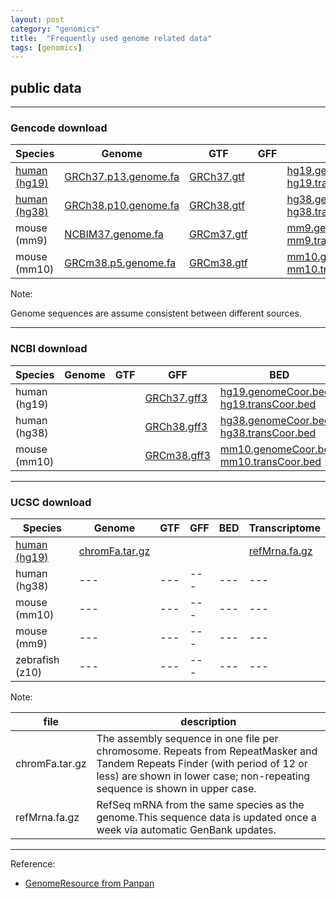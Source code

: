 ```yaml
---
layout: post
category: "genomics"
title:  "Frequently used genome related data"
tags: [genomics]
---
```


## public data

------------------------------------------------------------------------------------------------


### Gencode download

|Species|Genome|GTF|GFF|BED|Transcriptome|
|---|---|---|---|---|---|
|[human (hg19)](https://www.gencodegenes.org/releases/)|[GRCh37.p13.genome.fa](/Share/home/zhangqf/database/GenomeAnnotation/genome/GRCh37.p13.genome.fa)|[GRCh37.gtf](/Share/home/zhangqf/database/GenomeAnnotation/Gencode/GRCh37.gtf)||[hg19.genomeCoor.bed](/Share/home/zhangqf/database/GenomeAnnotation/Gencode/hg19.genomeCoor.bed), [hg19.transCoor.bed](/Share/home/zhangqf/database/GenomeAnnotation/Gencode/hg19.transCoor.bed)|[hg19_transcriptome.fa](/Share/home/zhangqf/database/GenomeAnnotation/Gencode/hg19_transcriptome.fa)|
|[human (hg38)](https://www.gencodegenes.org/releases/)|[GRCh38.p10.genome.fa](/Share/home/zhangqf/database/GenomeAnnotation/genome/GRCh38.p10.genome.fa)|[GRCh38.gtf](/Share/home/zhangqf/database/GenomeAnnotation/Gencode/GRCh38.gtf)||[hg38.genomeCoor.bed](/Share/home/zhangqf/database/GenomeAnnotation/Gencode/hg38.genomeCoor.bed), [hg38.transCoor.bed](/Share/home/zhangqf/database/GenomeAnnotation/Gencode/hg38.transCoor.bed)|[hg38_transcriptome.fa](/Share/home/zhangqf/database/GenomeAnnotation/Gencode/hg38_transcriptome.fa)|
|mouse (mm9)|[NCBIM37.genome.fa](/Share/home/zhangqf/database/GenomeAnnotation/genome/NCBIM37.genome.fa)|[GRCm37.gtf](/Share/home/zhangqf/database/GenomeAnnotation/Gencode/GRCm37.gtf)||[mm9.genomeCoor.bed](/Share/home/zhangqf/database/GenomeAnnotation/Gencode/mm9.genomeCoor.bed), [mm9.transCoor.bed](/Share/home/zhangqf/database/GenomeAnnotation/Gencode/mm9.transCoor.bed)|[mm9_transcriptome.fa](/Share/home/zhangqf/database/GenomeAnnotation/Gencode/mm9_transcriptome.fa)|
|mouse (mm10)|[GRCm38.p5.genome.fa](/Share/home/zhangqf/database/GenomeAnnotation/genome/GRCm38.p5.genome.fa)|[GRCm38.gtf](/Share/home/zhangqf/database/GenomeAnnotation/Gencode/GRCm38.gtf)||[mm10.genomeCoor.bed](/Share/home/zhangqf/database/GenomeAnnotation/Gencode/mm10.genomeCoor.bed), [mm10.transCoor.bed](/Share/home/zhangqf/database/GenomeAnnotation/Gencode/mm10.transCoor.bed)|[mm10_transcriptome.fa](/Share/home/zhangqf/database/GenomeAnnotation/Gencode/mm10_transcriptome.fa)|

Note: 

Genome sequences are assume consistent between different sources.

------------------------------------------------------------------------------------------------


### NCBI download

|Species|Genome|GTF|GFF|BED|Transcriptome|
|---|---|---|---|---|---|
|human (hg19)|[]()|[]()|[GRCh37.gff3](/Share/home/zhangqf/database/GenomeAnnotation/NCBI/GRCh37.gff3)|[hg19.genomeCoor.bed](/Share/home/zhangqf/database/GenomeAnnotation/NCBI/hg19.genomeCoor.bed), [hg19.transCoor.bed](/Share/home/zhangqf/database/GenomeAnnotation/NCBI/hg19.transCoor.bed)|[hg19_transcriptome.fa](/Share/home/zhangqf/database/GenomeAnnotation/NCBI/hg19_transcriptome.fa)|
|human (hg38)|[]()|[]()|[GRCh38.gff3](/Share/home/zhangqf/database/GenomeAnnotation/NCBI/GRCh38.gff3)|[hg38.genomeCoor.bed](/Share/home/zhangqf/database/GenomeAnnotation/NCBI/hg38.genomeCoor.bed), [hg38.transCoor.bed](/Share/home/zhangqf/database/GenomeAnnotation/NCBI/hg38.transCoor.bed)|[hg38_transcriptome.fa](/Share/home/zhangqf/database/GenomeAnnotation/NCBI/hg38_transcriptome.fa)|
|mouse (mm10)|[]()|[]()|[GRCm38.gff3](/Share/home/zhangqf/database/GenomeAnnotation/NCBI/GRCm38.gff3)|[mm10.genomeCoor.bed](/Share/home/zhangqf/database/GenomeAnnotation/NCBI/mm10.genomeCoor.bed), [mm10.transCoor.bed](/Share/home/zhangqf/database/GenomeAnnotation/NCBI/mm10.transCoor.bed)|[mm10_transcriptome.fa](/Share/home/zhangqf/database/GenomeAnnotation/NCBI/mm10_transcriptome.fa)|


------------------------------------------------------------------------------------------------


### UCSC download

|Species|Genome|GTF|GFF|BED|Transcriptome|
|---|---|---|---|---|---|
|[human (hg19)](http://hgdownload.soe.ucsc.edu/goldenPath/hg19/bigZips/)|[chromFa.tar.gz](http://hgdownload.soe.ucsc.edu/goldenPath/hg19/bigZips/chromFa.tar.gz)||||[refMrna.fa.gz](http://hgdownload.soe.ucsc.edu/goldenPath/hg19/bigZips/refMrna.fa.gz)|
|human (hg38)|---|---|---|---|---|
|mouse (mm10)|---|---|---|---|---|
|mouse (mm9)|---|---|---|---|---|
|zebrafish (z10)|---|---|---|---|---|

Note:

|file|description|
|---|---|
|chromFa.tar.gz|The assembly sequence in one file per chromosome. Repeats from RepeatMasker and Tandem Repeats Finder (with period of 12 or less) are shown in lower case; non-repeating sequence is shown in upper case.|
|refMrna.fa.gz|RefSeq mRNA from the same species as the genome.This sequence data is updated once a week via automatic GenBank updates.|


------------------------------------------------------------------------------------------------

Reference:

* [GenomeResource from Panpan](http://olddriver.website/GenomeResource/)
